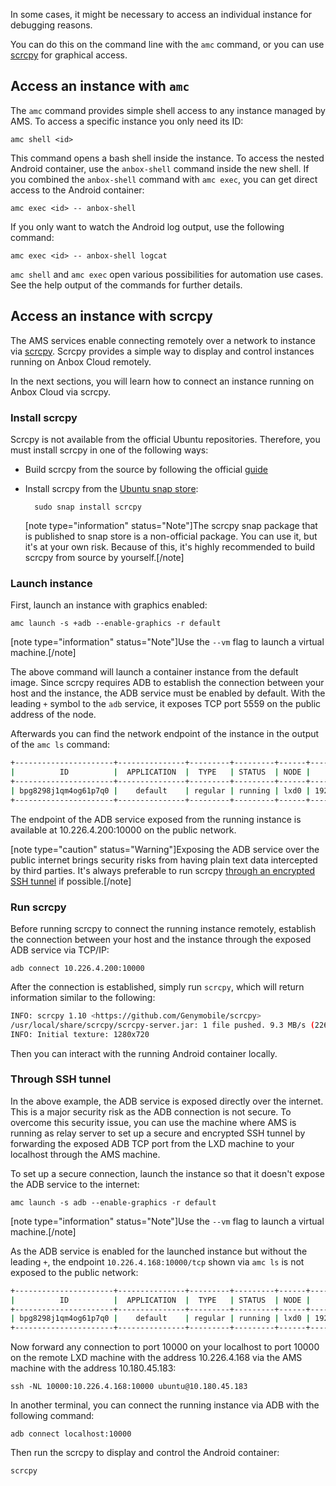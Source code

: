 In some cases, it might be necessary to access an individual instance for debugging reasons.

You can do this on the command line with the `amc` command, or you can use [scrcpy](https://github.com/Genymobile/scrcpy) for graphical access.

<a name="amc"></a>
## Access an instance with `amc`

The `amc` command provides simple shell access to any instance managed by AMS. To access a specific instance you only need its ID:

    amc shell <id>

This command opens a bash shell inside the instance. To access the nested Android container, use the `anbox-shell` command inside the new shell. If you combined the `anbox-shell` command with `amc exec`, you can get direct access to the Android container:

    amc exec <id> -- anbox-shell

If you only want to watch the Android log output, use the following command:

    amc exec <id> -- anbox-shell logcat

`amc shell` and `amc exec` open various possibilities for automation use cases. See the help output of the commands for further details.

<a name="scrcpy"></a>
## Access an instance with scrcpy

The AMS services enable connecting remotely over a network to instance via [scrcpy](https://github.com/Genymobile/scrcpy).
Scrcpy provides a simple way to display and control instances running on Anbox Cloud remotely.

In the next sections, you will learn how to connect an instance running on Anbox Cloud via scrcpy.

### Install scrcpy

Scrcpy is not available from the official Ubuntu repositories. Therefore, you must install scrcpy in one of the following ways:
<!-- wokeignore:rule=master -->
* Build scrcpy from the source by following the official [guide](https://github.com/Genymobile/scrcpy/blob/master/doc/build.md)

* Install scrcpy from the [Ubuntu snap store](https://snapcraft.io):

        sudo snap install scrcpy

  [note type="information" status="Note"]The scrcpy snap package that is published to snap store is a non-official package. You can use it, but it's at your own risk. Because of this, it's highly recommended to build scrcpy from source by yourself.[/note]

### Launch instance

First, launch an instance with graphics enabled:

    amc launch -s +adb --enable-graphics -r default

[note type="information" status="Note"]Use the `--vm` flag to launch a virtual machine.[/note]

The above command will launch a container instance from the default image. Since scrcpy requires ADB to establish the connection between your host and the instance, the ADB service must be enabled by default. With the leading `+` symbol to the `adb` service, it exposes TCP port 5559 on the public address of the node.

Afterwards you can find the network endpoint of the instance in the output of the `amc ls` command:

```bash
+----------------------+---------------+---------+---------+------+---------------+-------------------------------------------------------+
|          ID          |  APPLICATION  |  TYPE   | STATUS  | NODE |    ADDRESS    |                       ENDPOINTS                       |
+----------------------+---------------+---------+---------+------+---------------+-------------------------------------------------------+
| bpg8298j1qm4og61p7q0 |    default    | regular | running | lxd0 | 192.168.100.2 | adb:192.168.100.2:5559/tcp adb:10.226.4.200:10000/tcp |
+----------------------+---------------+---------+---------+------+---------------+-------------------------------------------------------+
```

The endpoint of the ADB service exposed from the running instance is available at 10.226.4.200:10000 on the public network.

[note type="caution" status="Warning"]Exposing the ADB service over the public internet brings security risks from having plain text data intercepted by third parties. It's always preferable to run scrcpy [through an encrypted SSH tunnel](#ssh-tunnel) if possible.[/note]

### Run scrcpy

Before running scrcpy to connect the running instance remotely, establish the connection between your host and the instance through the exposed ADB service via TCP/IP:

    adb connect 10.226.4.200:10000

After the connection is established, simply run `scrcpy`, which will return information similar to the following:

```bash
INFO: scrcpy 1.10 <https://github.com/Genymobile/scrcpy>
/usr/local/share/scrcpy/scrcpy-server.jar: 1 file pushed. 9.3 MB/s (22662 bytes in 0.002s)
INFO: Initial texture: 1280x720
```

Then you can interact with the running Android container locally.

<a name="ssh-tunnel"></a>
### Through SSH tunnel

In the above example, the ADB service is exposed directly over the internet. This is a major security risk as the ADB connection is not secure. To overcome this security issue, you can use the machine where AMS is running as relay server to set up a secure and encrypted SSH tunnel by forwarding the exposed ADB TCP port from the LXD machine to your localhost through the AMS machine.

To set up a secure connection, launch the instance so that it doesn't expose the ADB service to the internet:

    amc launch -s adb --enable-graphics -r default

[note type="information" status="Note"]Use the `--vm` flag to launch a virtual machine.[/note]

As the ADB service is enabled for the launched instance but without the leading `+`, the endpoint `10.226.4.168:10000/tcp` shown via `amc ls` is not exposed to the public network:

```bash
+----------------------+---------------+---------+---------+------+---------------+-------------------------------------------------------+
|          ID          |  APPLICATION  |  TYPE   | STATUS  | NODE |    ADDRESS    |                       ENDPOINTS                       |
+----------------------+---------------+---------+---------+------+---------------+-------------------------------------------------------+
| bpg8298j1qm4og61p7q0 |    default    | regular | running | lxd0 | 192.168.100.2 | adb:192.168.100.2:5559/tcp adb:10.226.4.168:10000/tcp |
+----------------------+---------------+---------+---------+------+---------------+-------------------------------------------------------+
```

Now forward any connection to port 10000 on your localhost to port 10000 on the remote LXD machine with the address 10.226.4.168 via the AMS machine with the address 10.180.45.183:

    ssh -NL 10000:10.226.4.168:10000 ubuntu@10.180.45.183

In another terminal, you can connect the running instance via ADB with the following command:

    adb connect localhost:10000

Then run the scrcpy to display and control the Android container:

    scrcpy
